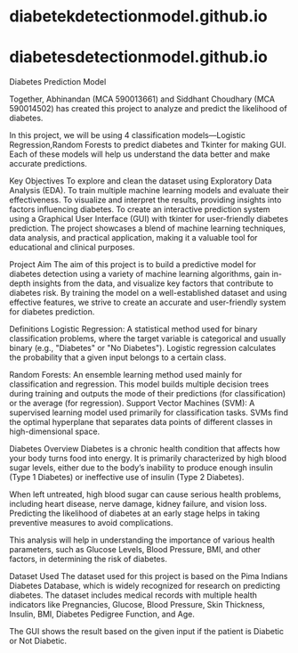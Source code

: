 # diabetekdetectionmodel.github.io

# diabetesdetectionmodel.github.io

Diabetes Prediction Model

Together, Abhinandan (MCA 590013661) and Siddhant Choudhary (MCA 590014502) has created this project to analyze and predict the likelihood of diabetes.

In this project, we will be using 4 classification models—Logistic Regression,Random Forests to predict diabetes and Tkinter for making GUI. Each of these models will help us understand the data better and make accurate predictions.

Key Objectives
To explore and clean the dataset using Exploratory Data Analysis (EDA).
To train multiple machine learning models and evaluate their effectiveness.
To visualize and interpret the results, providing insights into factors influencing diabetes.
To create an interactive prediction system using a Graphical User Interface (GUI) with tkinter for user-friendly diabetes prediction.
The project showcases a blend of machine learning techniques, data analysis, and practical application, making it a valuable tool for educational and clinical purposes.

Project Aim
The aim of this project is to build a predictive model for diabetes detection using a variety of machine learning algorithms, gain in-depth insights from the data, and visualize key factors that contribute to diabetes risk. By training the model on a well-established dataset and using effective features, we strive to create an accurate and user-friendly system for diabetes prediction.

Definitions
Logistic Regression: A statistical method used for binary classification problems, where the target variable is categorical and usually binary (e.g., "Diabetes" or "No Diabetes"). Logistic regression calculates the probability that a given input belongs to a certain class.

Random Forests: An ensemble learning method used mainly for classification and regression. This model builds multiple decision trees during training and outputs the mode of their predictions (for classification) or the average (for regression).
Support Vector Machines (SVM): A supervised learning model used primarily for classification tasks. SVMs find the optimal hyperplane that separates data points of different classes in high-dimensional space.

Diabetes Overview
Diabetes is a chronic health condition that affects how your body turns food into energy. It is primarily characterized by high blood sugar levels, either due to the body’s inability to produce enough insulin (Type 1 Diabetes) or ineffective use of insulin (Type 2 Diabetes).

When left untreated, high blood sugar can cause serious health problems, including heart disease, nerve damage, kidney failure, and vision loss. Predicting the likelihood of diabetes at an early stage helps in taking preventive measures to avoid complications.

This analysis will help in understanding the importance of various health parameters, such as Glucose Levels, Blood Pressure, BMI, and other factors, in determining the risk of diabetes.

Dataset Used
The dataset used for this project is based on the Pima Indians Diabetes Database, which is widely recognized for research on predicting diabetes. The dataset includes medical records with multiple health indicators like Pregnancies, Glucose, Blood Pressure, Skin Thickness, Insulin, BMI, Diabetes Pedigree Function, and Age.

The GUI shows the result based on the given input if the patient is Diabetic or Not Diabetic.
